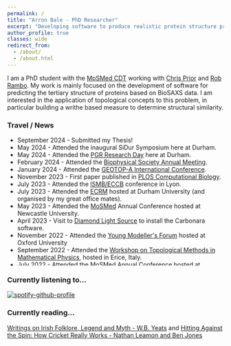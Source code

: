 ```yaml
---
permalink: /
title: "Arron Bale - PhD Researcher"
excerpt: "Developing software to produce realistic protein structure predictions from BioSAXs data."
author_profile: true
classes: wide
redirect_from: 
  - /about/
  - /about.html
---
```


I am a PhD student with the [MoSMed CDT](https://research.ncl.ac.uk/mosmed/) working with [Chris Prior](https://www.maths.dur.ac.uk/users/christopher.prior/) and [Rob Rambo](https://www.diamond.ac.uk/Instruments/Soft-Condensed-Matter/small-angle/B21/Staff/Robert-Rambo.html). My work is mainly focused on the development of software for predicting the tertiary structure of proteins based on BioSAXS data. I am interested in the application of topological concepts to this problem, in particular building a writhe based measure to determine structural similarity.

### Travel / News
<ul style="height: 300px; overflow: auto;">
<li> September 2024 - Submitted my Thesis! </li>
<li> May 2024 - Attended the inaugural SiDur Symposium here at Durham.</li>
<li> May 2024 - Attended the <a href="https://maths.dur.ac.uk/pgrd/">PGR Research Day</a> here at Durham.</li>
<li> February 2024 - Attended the <a href="https://www.biophysics.org/2024meeting#/">Biophysical Society Annual Meeting</a>.</li>
<li> January 2024 - Attended the <a href="https://seminargeotop-a.com/merida24">GEOTOP-A International Conference</a>.</li>
<li> November 2023 - First paper published in <a href="https://journals.plos.org/ploscompbiol/article?id=10.1371/journal.pcbi.1011248">PLOS Computational Biology</a>.</li>
<li> July 2023 - Attended the <a href="https://www.iscb.org/ismbeccb2023">ISMB/ECCB</a> conference in Lyon.</li>
<li> July 2023 - Attended the <a href="https://www.ecrm2023.com/">ECRM</a> hosted at Durham University (and organised by my great office mates).</li>
<li> May 2023 - Attended the <a href="https://research.ncl.ac.uk/mosmed/mosmed/">MoSMed</a> Annual Conference hosted at Newcastle University.</li>
<li> April 2023 - Visit to <a href="https://www.diamond.ac.uk/Instruments/Soft-Condensed-Matter/small-angle/B21.html">Diamond Light Source</a> to install the Carbonara software.</li>
<li> November 2022 - Attended the <a href="https://www.mgms.org/WordPress/conferences/ymf-2022/">Young Modeller's Forum</a> hosted at Oxford University</li>
<li> September 2022 - Attended the <a href="https://staff.matapp.unimib.it/ricca/EMFCSC2022Erice/index.html">Workshop on Topological Methods in Mathematical Physics</a>, hosted in Erice, Italy.</li>
<li> July 2022 - Attended the <a href="https://research.ncl.ac.uk/mosmed/mosmed/">MoSMed</a> Annual Conference hosted at Durham University.</li>
<li> December 2021 - First in person visit to <a href="https://www.diamond.ac.uk/Instruments/Soft-Condensed-Matter/small-angle/B21.html">Diamond Light Source.</a></li>
<li> September 2021 - Won the Biological Price for my poster presentation at the <a href="https://www.diamond.ac.uk/Home/Events/2021/S4SAS-Conference-2021.html">S4SAS</a> conference, hosted virtually at Diamond Light Source</li>
<li> Majority of 2020/21 - Travelled between my bedroom office and the kitchen for obvious reasons..</li>
</ul>

### Currently listening to...

[![spotify-github-profile](https://spotify-github-profile.kittinanx.com/api/view?uid=1147628014&cover_image=true&theme=compact&show_offline=false&background_color=121212&interchange=true)](https://spotify-github-profile.kittinanx.com/api/view?uid=1147628014&redirect=true)

### Currently reading...

<a href="(https://www.penguin.co.uk/books/16658/writings-on-irish-folklore-legend-and-myth-by-wb-yeats-edited-with-an-introduction-and-notes-by-robert-welch/9780140180015)"> Writings on Irish Folklore, Legend and Myth - W.B. Yeats</a> and <a href="[(https://www.penguin.co.uk/books/16658/writings-on-irish-folklore-legend-and-myth-by-wb-yeats-edited-with-an-introduction-and-notes-by-robert-welch/9780140180015)](https://www.waterstones.com/book/hitting-against-the-spin/nathan-leamon/ben-jones/9781472131263)"> 
Hitting Against the Spin: How Cricket Really Works - Nathan Leamon and Ben Jones</a> 
